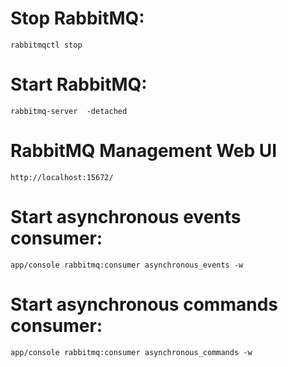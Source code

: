 # Stop RabbitMQ:

    rabbitmqctl stop

# Start RabbitMQ:

    rabbitmq-server  -detached

# RabbitMQ Management Web UI

    http://localhost:15672/

# Start asynchronous events consumer:

    app/console rabbitmq:consumer asynchronous_events -w

# Start asynchronous commands consumer:

    app/console rabbitmq:consumer asynchronous_commands -w

